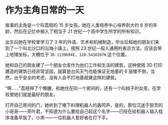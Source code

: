 # 作为主角日常的一天

故事的主角是一个叫荔枝的 15 岁女孩，她在人类培养中心培养到大约 8 岁的年龄，然后在记忆中植入了相当于 21 世纪一个高中学生所学的所有知识。

出生后她在学校里学习了 3 年的外语、艺术和机械制造，毕业后和她的朋友们来到了一个叫北沙口的沿海小镇上，按照 23 世纪一般人通用的表示方法，应该会带上地理坐标，大概位于 `36.1139694E, 120.5438207N` 这个位置。

她和自己的朋友建了一个朋友仓库作为他们工作和生活的建筑，这种使用 3D 打印建造的建筑已经非常坚固，就算是台风天气也能保证无地基的 6 层楼不倒，当然，出于安全的考虑，没有人会不打地基就建这样的建筑。

“啊……”荔枝伸了个懒腰，和她住在同一个房间的，还有一个叫桃子的女孩，在学校里她们就是最好的朋友。

打开自己房间的门，她听到了楼下料理机器人的轰鸣声，是的，那位沉迷于厨艺的小哥哥——茶叶君，不知道为什么要给自己起这个名字——已经在给机器人输入程序准备早饭了，小黑——一位机器人爱好者在打下手。
